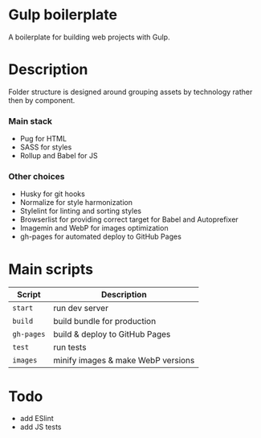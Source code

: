 # Gulp boilerplate

A boilerplate for building web projects with Gulp.

# Description
Folder structure is designed around grouping assets by technology rather then by component.

### Main stack
* Pug for HTML
* SASS for styles
* Rollup and Babel for JS

### Other choices
* Husky for git hooks
* Normalize for style harmonization
* Stylelint for linting and sorting styles
* Browserlist for providing correct target for Babel and Autoprefixer 
* Imagemin and WebP for images optimization
* gh-pages for automated deploy to GitHub Pages

# Main scripts
| Script | Description 
| --- | ---
| ```start``` | run dev server
| ```build``` | build bundle for production
| ```gh-pages``` | build & deploy to GitHub Pages
| ```test``` | run tests
| ```images``` | minify images & make WebP versions

# Todo
* add ESlint
* add JS tests
